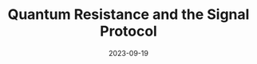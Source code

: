 ---
title: "Quantum Resistance and the Signal Protocol"
date: 2023-09-19
externalLink: https://signal.org/blog/pqxdh/
---